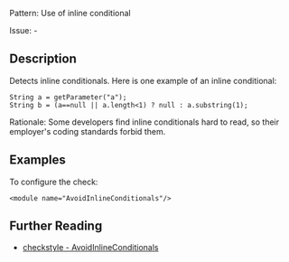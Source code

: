 Pattern: Use of inline conditional

Issue: -

## Description

Detects inline conditionals. Here is one example of an inline conditional: 
    
    
    String a = getParameter("a");
    String b = (a==null || a.length<1) ? null : a.substring(1);
            

Rationale: Some developers find inline conditionals hard to read, so their employer's coding standards forbid them. 

## Examples

To configure the check: 
    
    
    <module name="AvoidInlineConditionals"/>

## Further Reading

* [checkstyle - AvoidInlineConditionals](http://checkstyle.sourceforge.net/config_coding.html#AvoidInlineConditionals)